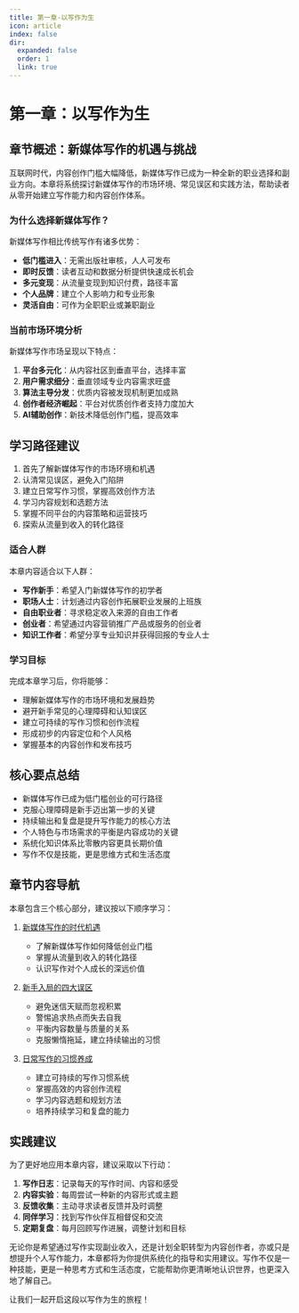 ```yaml
---
title: 第一章-以写作为生
icon: article
index: false
dir:
  expanded: false
  order: 1
  link: true
---
```


# 第一章：以写作为生

## 章节概述：新媒体写作的机遇与挑战

互联网时代，内容创作门槛大幅降低，新媒体写作已成为一种全新的职业选择和副业方向。本章将系统探讨新媒体写作的市场环境、常见误区和实践方法，帮助读者从零开始建立写作能力和内容创作体系。

### 为什么选择新媒体写作？

新媒体写作相比传统写作有诸多优势：

- **低门槛进入**：无需出版社审核，人人可发布
- **即时反馈**：读者互动和数据分析提供快速成长机会
- **多元变现**：从流量变现到知识付费，路径丰富
- **个人品牌**：建立个人影响力和专业形象
- **灵活自由**：可作为全职职业或兼职副业

### 当前市场环境分析

新媒体写作市场呈现以下特点：

1. **平台多元化**：从内容社区到垂直平台，选择丰富
2. **用户需求细分**：垂直领域专业内容需求旺盛
3. **算法主导分发**：优质内容被发现机制更加成熟
4. **创作者经济崛起**：平台对优质创作者支持力度加大
5. **AI辅助创作**：新技术降低创作门槛，提高效率

## 学习路径建议

1. 首先了解新媒体写作的市场环境和机遇
2. 认清常见误区，避免入门陷阱
3. 建立日常写作习惯，掌握高效创作方法
4. 学习内容规划和选题方法
5. 掌握不同平台的内容策略和运营技巧
6. 探索从流量到收入的转化路径

### 适合人群

本章内容适合以下人群：

- **写作新手**：希望入门新媒体写作的初学者
- **职场人士**：计划通过内容创作拓展职业发展的上班族
- **自由职业者**：寻求稳定收入来源的自由工作者
- **创业者**：希望通过内容营销推广产品或服务的创业者
- **知识工作者**：希望分享专业知识并获得回报的专业人士

### 学习目标

完成本章学习后，你将能够：

- 理解新媒体写作的市场环境和发展趋势
- 避开新手常见的心理障碍和认知误区
- 建立可持续的写作习惯和创作流程
- 形成初步的内容定位和个人风格
- 掌握基本的内容创作和发布技巧

## 核心要点总结

- 新媒体写作已成为低门槛创业的可行路径
- 克服心理障碍是新手迈出第一步的关键
- 持续输出和复盘是提升写作能力的核心方法
- 个人特色与市场需求的平衡是内容成功的关键
- 系统化知识体系比零散内容更具长期价值
- 写作不仅是技能，更是思维方式和生活态度

## 章节内容导航

本章包含三个核心部分，建议按以下顺序学习：

1. [新媒体写作的时代机遇](./新媒体写作的时代机遇/README.md)
   - 了解新媒体写作如何降低创业门槛
   - 掌握从流量到收入的转化路径
   - 认识写作对个人成长的深远价值

2. [新手入局的四大误区](./新手入局的四大误区/README.md)
   - 避免迷信天赋而忽视积累
   - 警惕追求热点而失去自我
   - 平衡内容数量与质量的关系
   - 克服懒惰拖延，建立持续输出的习惯

3. [日常写作的习惯养成](./日常写作的习惯养成/README.md)
   - 建立可持续的写作习惯系统
   - 掌握高效的内容创作流程
   - 学习内容选题和规划方法
   - 培养持续学习和复盘的能力

## 实践建议

为了更好地应用本章内容，建议采取以下行动：

1. **写作日志**：记录每天的写作时间、内容和感受
2. **内容实验**：每周尝试一种新的内容形式或主题
3. **反馈收集**：主动寻求读者反馈并及时调整
4. **同伴学习**：找到写作伙伴互相督促和交流
5. **定期复盘**：每月回顾写作进展，调整计划和目标

无论你是希望通过写作实现副业收入，还是计划全职转型为内容创作者，亦或只是想提升个人写作能力，本章都将为你提供系统化的指导和实用建议。写作不仅是一种技能，更是一种思考方式和生活态度，它能帮助你更清晰地认识世界，也更深入地了解自己。

让我们一起开启这段以写作为生的旅程！
